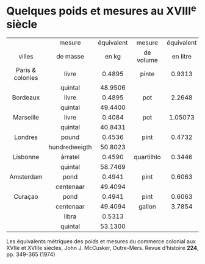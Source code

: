 # Quelques poids et mesures au XVIII$^\mathrm{e}$ siècle
|                  |                                |            |            |            |
|:----------------:|:------------------------------:|:----------:|:----------:|:----------:|
|                  |             mesure             | équivalent |   mesure   | équivalent |
|      villes      |            de masse            |    en kg   |  de volume |  en litre  |
| Paris & colonies |              livre             |   0.4895   |    pinte   |   0.9313   |
|                  |             quintal            |   48.9506  |            |            |
|     Bordeaux     |              livre             |   0.4895   |     pot    |   2.2648   |
|                  |             quintal            |   49.4400  |            |            |
|     Marseille    |              livre             |   0.4084   |     pot    |   1.05073  |
|                  |             quintal            |   40.8431  |            |            |
|      Londres     |              pound             |   0.4536   |    pint    |   0.4732   |
|                  |          hundredweigth         |   50.8023  |            |            |
|     Lisbonne     |             àrratel 	      |   0.4590   | quartilhlo |   0.3446   |
|                  |             quintal            |   58.7469  |            |            |
|     Amsterdam    |              pond              |   0.4941   |    pint    |   0.6063   |
|                  |            centenaar           |   49.4094  |            |            |
|      Curaçao     |              pond              |   0.4941   |    pint    |   0.6063   |
|                  |            centenaar           |   49.4094  |   gallon   |   3.7854   |
|                  |              libra             |   0.5313   |            |            |
|                  |             quintal            |   53.1300  |            |            |

Les équivalents métriques des poids et mesures du commerce colonial aux
XVIIe et XVIIIe siècles, John J. McCusker, Outre-Mers. Revue d’histoire
**224**, pp. 349-365 (1974)
